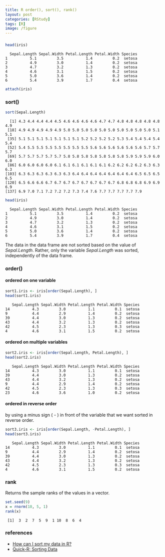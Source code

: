 ```yaml
---
title: R order(), sort(), rank()
layout: post
categories: [RStudy]
tags: [R]
image: /figure
---
```


### 


```r
head(iris)
```

```
  Sepal.Length Sepal.Width Petal.Length Petal.Width Species
1          5.1         3.5          1.4         0.2  setosa
2          4.9         3.0          1.4         0.2  setosa
3          4.7         3.2          1.3         0.2  setosa
4          4.6         3.1          1.5         0.2  setosa
5          5.0         3.6          1.4         0.2  setosa
6          5.4         3.9          1.7         0.4  setosa
```

```r
attach(iris)
```


### sort()


```r
sort(Sepal.Length)
```

```
  [1] 4.3 4.4 4.4 4.4 4.5 4.6 4.6 4.6 4.6 4.7 4.7 4.8 4.8 4.8 4.8 4.8 4.9
 [18] 4.9 4.9 4.9 4.9 4.9 5.0 5.0 5.0 5.0 5.0 5.0 5.0 5.0 5.0 5.0 5.1 5.1
 [35] 5.1 5.1 5.1 5.1 5.1 5.1 5.1 5.2 5.2 5.2 5.2 5.3 5.4 5.4 5.4 5.4 5.4
 [52] 5.4 5.5 5.5 5.5 5.5 5.5 5.5 5.5 5.6 5.6 5.6 5.6 5.6 5.6 5.7 5.7 5.7
 [69] 5.7 5.7 5.7 5.7 5.7 5.8 5.8 5.8 5.8 5.8 5.8 5.8 5.9 5.9 5.9 6.0 6.0
 [86] 6.0 6.0 6.0 6.0 6.1 6.1 6.1 6.1 6.1 6.1 6.2 6.2 6.2 6.2 6.3 6.3 6.3
[103] 6.3 6.3 6.3 6.3 6.3 6.3 6.4 6.4 6.4 6.4 6.4 6.4 6.4 6.5 6.5 6.5 6.5
[120] 6.5 6.6 6.6 6.7 6.7 6.7 6.7 6.7 6.7 6.7 6.7 6.8 6.8 6.8 6.9 6.9 6.9
[137] 6.9 7.0 7.1 7.2 7.2 7.2 7.3 7.4 7.6 7.7 7.7 7.7 7.7 7.9
```

```r
head(iris)
```

```
  Sepal.Length Sepal.Width Petal.Length Petal.Width Species
1          5.1         3.5          1.4         0.2  setosa
2          4.9         3.0          1.4         0.2  setosa
3          4.7         3.2          1.3         0.2  setosa
4          4.6         3.1          1.5         0.2  setosa
5          5.0         3.6          1.4         0.2  setosa
6          5.4         3.9          1.7         0.4  setosa
```


The data in the data frame are not sorted based on the value of *Sepal.Length*.  Rather, only the variable *Sepal.Length* was sorted, independently of the data frame.           

### order()

#### ordered on one variable


```r
sort1.iris <- iris[order(Sepal.Length), ]
head(sort1.iris)
```

```
   Sepal.Length Sepal.Width Petal.Length Petal.Width Species
14          4.3         3.0          1.1         0.1  setosa
9           4.4         2.9          1.4         0.2  setosa
39          4.4         3.0          1.3         0.2  setosa
43          4.4         3.2          1.3         0.2  setosa
42          4.5         2.3          1.3         0.3  setosa
4           4.6         3.1          1.5         0.2  setosa
```


#### ordered on multiple variables


```r
sort2.iris <- iris[order(Sepal.Length, Petal.Length), ]
head(sort2.iris)
```

```
   Sepal.Length Sepal.Width Petal.Length Petal.Width Species
14          4.3         3.0          1.1         0.1  setosa
39          4.4         3.0          1.3         0.2  setosa
43          4.4         3.2          1.3         0.2  setosa
9           4.4         2.9          1.4         0.2  setosa
42          4.5         2.3          1.3         0.3  setosa
23          4.6         3.6          1.0         0.2  setosa
```


#### ordered in reverse order 

by using a minus sign ( - ) in front of the variable that we want sorted in reverse order.     


```r
sort3.iris <- iris[order(Sepal.Length, -Petal.Length), ]
head(sort3.iris)
```

```
   Sepal.Length Sepal.Width Petal.Length Petal.Width Species
14          4.3         3.0          1.1         0.1  setosa
9           4.4         2.9          1.4         0.2  setosa
39          4.4         3.0          1.3         0.2  setosa
43          4.4         3.2          1.3         0.2  setosa
42          4.5         2.3          1.3         0.3  setosa
4           4.6         3.1          1.5         0.2  setosa
```


### rank

Returns the sample ranks of the values in a vector.   


```r
set.seed(9)
x = rnorm(10, 5, 1)
rank(x)
```

```
 [1]  3  2  7  5  9  1 10  8  6  4
```


### references

* [How can I sort my data in R?](http://www.ats.ucla.edu/stat/r/faq/sort.htm)
* [Quick-R: Sorting Data](http://www.statmethods.net/management/sorting.html)
